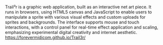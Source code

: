 Trail³r is a graphic web application, built as an interactive net art piece. It runs in browsers, using HTML5 canvas and JavaScript to enable users to manipulate a sprite with various visual effects and custom uploads for sprites and backgrounds. The interface supports mouse and touch interactions, with a control panel for real-time effect application and scaling, emphasizing experimental digital creativity and internet aesthetic.
https://forevermidicom.github.io/Trail3r/
